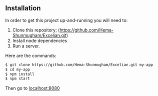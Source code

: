 ## Installation

In order to get this project up-and-running you will need to:

1. Clone this repository; (https://github.com/Hema-Shunmugham/Excelian.git)
2. Install node dependencies
3. Run a server.

Here are the commands:

``` bash
$ git clone https://github.com/Hema-Shunmugham/Excelian.git my-app
$ cd my-app
$ npm install
$ npm start
```
Then go to [localhost:8080](http://localhost:8080)

